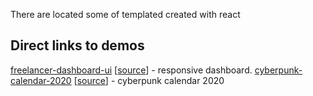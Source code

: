 There are located some of templated created with react

## Direct links to demos

[freelancer-dashboard-ui](https://profesor08.github.io/react-ui/freelancer-dashboard-ui/) [[source](https://github.com/Profesor08/react-ui/tree/master/freelancer-dashboard-ui)] - responsive dashboard.
[cyberpunk-calendar-2020](https://profesor08.github.io/react-ui/cyberpunk-calendar-2020/) [[source](https://github.com/Profesor08/react-ui/tree/master/cyberpunk-calendar-2020)] - cyberpunk calendar 2020
